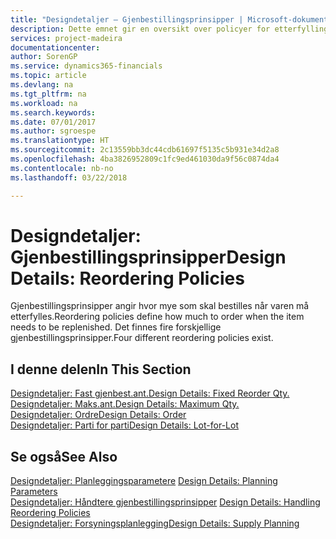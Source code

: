 ```yaml
---
title: "Designdetaljer – Gjenbestillingsprinsipper | Microsoft-dokumentasjon"
description: Dette emnet gir en oversikt over policyer for etterfylling av varen.
services: project-madeira
documentationcenter: 
author: SorenGP
ms.service: dynamics365-financials
ms.topic: article
ms.devlang: na
ms.tgt_pltfrm: na
ms.workload: na
ms.search.keywords: 
ms.date: 07/01/2017
ms.author: sgroespe
ms.translationtype: HT
ms.sourcegitcommit: 2c13559bb3dc44cdb61697f5135c5b931e34d2a8
ms.openlocfilehash: 4ba3826952809c1fc9ed461030da9f56c0874da4
ms.contentlocale: nb-no
ms.lasthandoff: 03/22/2018

---
```

# <a name="design-details-reordering-policies"></a><span data-ttu-id="a1106-103">Designdetaljer: Gjenbestillingsprinsipper</span><span class="sxs-lookup"><span data-stu-id="a1106-103">Design Details: Reordering Policies</span></span>
<span data-ttu-id="a1106-104">Gjenbestillingsprinsipper angir hvor mye som skal bestilles når varen må etterfylles.</span><span class="sxs-lookup"><span data-stu-id="a1106-104">Reordering policies define how much to order when the item needs to be replenished.</span></span> <span data-ttu-id="a1106-105">Det finnes fire forskjellige gjenbestillingsprinsipper.</span><span class="sxs-lookup"><span data-stu-id="a1106-105">Four different reordering policies exist.</span></span>  

## <a name="in-this-section"></a><span data-ttu-id="a1106-106">I denne delen</span><span class="sxs-lookup"><span data-stu-id="a1106-106">In This Section</span></span>  
[<span data-ttu-id="a1106-107">Designdetaljer: Fast gjenbest.ant.</span><span class="sxs-lookup"><span data-stu-id="a1106-107">Design Details: Fixed Reorder Qty.</span></span>](design-details-fixed-reorder-qty.md)  
[<span data-ttu-id="a1106-108">Designdetaljer: Maks.ant.</span><span class="sxs-lookup"><span data-stu-id="a1106-108">Design Details: Maximum Qty.</span></span>](design-details-maximum-qty.md)  
[<span data-ttu-id="a1106-109">Designdetaljer: Ordre</span><span class="sxs-lookup"><span data-stu-id="a1106-109">Design Details: Order</span></span>](design-details-order.md)  
[<span data-ttu-id="a1106-110">Designdetaljer: Parti for parti</span><span class="sxs-lookup"><span data-stu-id="a1106-110">Design Details: Lot-for-Lot</span></span>](design-details-lot-for-lot.md)  

## <a name="see-also"></a><span data-ttu-id="a1106-111">Se også</span><span class="sxs-lookup"><span data-stu-id="a1106-111">See Also</span></span>  
<span data-ttu-id="a1106-112">[Designdetaljer: Planleggingsparametere](design-details-planning-parameters.md) </span><span class="sxs-lookup"><span data-stu-id="a1106-112">[Design Details: Planning Parameters](design-details-planning-parameters.md) </span></span>  
<span data-ttu-id="a1106-113">[Designdetaljer: Håndtere gjenbestillingsprinsipper](design-details-handling-reordering-policies.md) </span><span class="sxs-lookup"><span data-stu-id="a1106-113">[Design Details: Handling Reordering Policies](design-details-handling-reordering-policies.md) </span></span>  
[<span data-ttu-id="a1106-114">Designdetaljer: Forsyningsplanlegging</span><span class="sxs-lookup"><span data-stu-id="a1106-114">Design Details: Supply Planning</span></span>](design-details-supply-planning.md)

